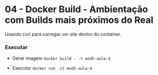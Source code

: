 # 04 - Docker Build - Ambientação com Builds mais próximos do Real
Usando curl para carregar um site dentro do container.

### Executar
- Gerar imagem ```docker build . -t mod5-aula-4```

- Executar ```docker run -it mod5-aula-4```
